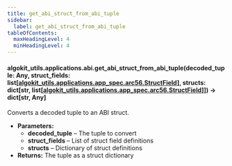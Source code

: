 ```yaml
---
title: get_abi_struct_from_abi_tuple
sidebar:
  label: get_abi_struct_from_abi_tuple
tableOfContents:
  maxHeadingLevel: 4
  minHeadingLevel: 4
---
```


#### algokit_utils.applications.abi.get_abi_struct_from_abi_tuple(decoded_tuple: Any, struct_fields: list[[algokit_utils.applications.app_spec.arc56.StructField](/reference/algokit-utils-py/api/applications/app_spec/arc56/structfield/#algokit_utils.applications.app_spec.arc56.StructField)], structs: dict[str, list[[algokit_utils.applications.app_spec.arc56.StructField](/reference/algokit-utils-py/api/applications/app_spec/arc56/structfield/#algokit_utils.applications.app_spec.arc56.StructField)]]) → dict[str, Any]

Converts a decoded tuple to an ABI struct.

- **Parameters:**
  - **decoded_tuple** – The tuple to convert
  - **struct_fields** – List of struct field definitions
  - **structs** – Dictionary of struct definitions
- **Returns:**
  The tuple as a struct dictionary
